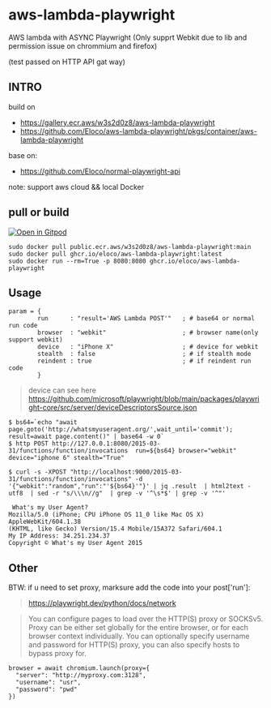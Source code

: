 # aws-lambda-playwright

AWS lambda with ASYNC Playwright (Only supprt Webkit due to lib and permission issue on chrommium and firefox)

(test passed on HTTP API gat way)

## INTRO

build on
- https://gallery.ecr.aws/w3s2d0z8/aws-lambda-playwright
- https://github.com/Eloco/aws-lambda-playwright/pkgs/container/aws-lambda-playwright

base on:
- https://github.com/Eloco/normal-playwright-api

note: support aws cloud && local Docker

## pull or build

[![Open in Gitpod](https://gitpod.io/button/open-in-gitpod.svg)](https://gitpod.io/https://github.com/Eloco/aws-lambda-playwright)

```
sudo docker pull public.ecr.aws/w3s2d0z8/aws-lambda-playwright:main
sudo docker pull ghcr.io/eloco/aws-lambda-playwright:latest
sudo docker run --rm=True -p 8080:8080 ghcr.io/eloco/aws-lambda-playwright
```

## Usage

```
param = {
        run      : "result='AWS Lambda POST'"   ; # base64 or normal run code
        browser  : "webkit"                     ; # browser name(only support webkit)
        device   : "iPhone X"                   ; # device for webkit
        stealth  : false                        ; # if stealth mode
        reindent : true                         ; # if reindent run code
        }
```
>device can see here
https://github.com/microsoft/playwright/blob/main/packages/playwright-core/src/server/deviceDescriptorsSource.json


```
$ bs64=`echo "await page.goto('http://whatsmyuseragent.org/',wait_until='commit'); result=await page.content()" | base64 -w 0`
$ http POST http://127.0.0.1:8080/2015-03-31/functions/function/invocations  run=${bs64} browser="webkit" device="iphone 6" stealth="True"

$ curl -s -XPOST "http://localhost:9000/2015-03-31/functions/function/invocations" -d '{"webkit":"random","run":"'${bs64}'"}' | jq .result  | html2text -utf8  | sed -r "s/\\\n//g"  | grep -v '^\s*$' | grep -v '^"'

 What's my User Agent?
Mozilla/5.0 (iPhone; CPU iPhone OS 11_0 like Mac OS X) AppleWebKit/604.1.38
(KHTML, like Gecko) Version/15.4 Mobile/15A372 Safari/604.1
My IP Address: 34.251.234.37
Copyright © What's my User Agent 2015
```

## Other

BTW: if u need to set proxy, marksure add the code into your post['run']:
>https://playwright.dev/python/docs/network

>You can configure pages to load over the HTTP(S) proxy or SOCKSv5. Proxy can be either set globally for the entire browser, or for each browser context individually.
You can optionally specify username and password for HTTP(S) proxy, you can also specify hosts to bypass proxy for.
```
browser = await chromium.launch(proxy={
  "server": "http://myproxy.com:3128",
  "username": "usr",
  "password": "pwd"
})
```
